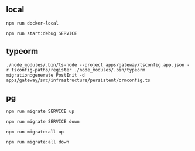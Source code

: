 ## local
```npm run docker-local```

```npm run start:debug SERVICE```


## typeorm
```./node_modules/.bin/ts-node --project apps/gateway/tsconfig.app.json -r tsconfig-paths/register ./node_modules/.bin/typeorm migration:generate PostInit -d apps/gateway/src/infrastructure/persistent/ormconfig.ts```


## pg
```npm run migrate SERVICE up```

```npm run migrate SERVICE down```

```npm run migrate:all up```

```npm run migrate:all down```
